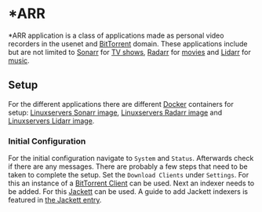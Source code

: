 # \*ARR

\*ARR application is a class of applications made as personal video recorders in
the usenet and [BitTorrent](/wiki/bittorrent.md) domain.
These applications include but are not limited to
[Sonarr](https://github.com/Sonarr/Sonarr) for
[TV shows](/wiki/movies_&_tv_shows.md),
[Radarr](https://github.com/Radarr/Radarr) for
[movies](/wiki/movies_&_tv_shows.md) and
[Lidarr](https://github.com/Lidarr/Lidarr) for [music](/wiki/audio.md).

## Setup

For the different applications there are different [Docker](/wiki/docker.md)
containers for setup:
[Linuxservers Sonarr image](/wiki/docker/linuxserver_-_sonarr.md),
[Linuxservers Radarr image](/wiki/docker/linuxserver_-_radarr.md) and
[Linuxservers Lidarr image](/wiki/docker/linuxserver_-_lidarr.md).

### Initial Configuration

For the initial configuration navigate to `System` and `Status`.
Afterwards check if there are any messages.
There are probably a few steps that need to be taken to complete the setup.
Set the `Download Clients` under `Settings`.
For this an instance of a [BitTorrent Client](/wiki/bittorrent.md#clients) can
be used.
Next an indexer needs to be added.
For this [Jackett](/wiki/jackett.md) can be used.
A guide to add Jackett indexers is featured in
[the Jackett entry](/wiki/jackett.md#adding-a-jackett-indexer-to-arr-applications).
